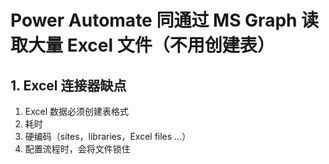 # Power Automate 同通过 MS Graph 读取大量 Excel 文件（不用创建表）

## 1. Excel 连接器缺点

1. Excel 数据必须创建表格式
2. 耗时
3. 硬编码（sites，libraries，Excel files ...）
4. 配置流程时，会将文件锁住

